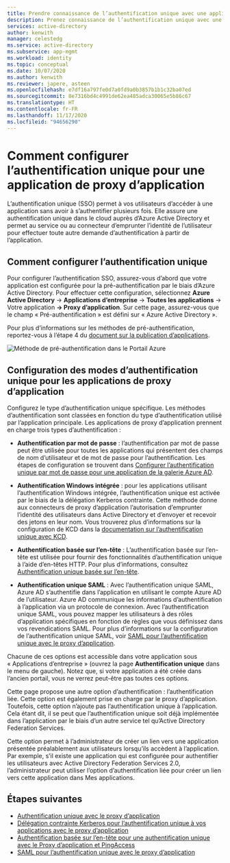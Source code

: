 ```yaml
---
title: Prendre connaissance de l’authentification unique avec une application locale à l’aide du proxy d’application
description: Prenez connaissance de l’authentification unique avec une application locale utilisant le proxy d’application.
services: active-directory
author: kenwith
manager: celestedg
ms.service: active-directory
ms.subservice: app-mgmt
ms.workload: identity
ms.topic: conceptual
ms.date: 10/07/2020
ms.author: kenwith
ms.reviewer: japere, asteen
ms.openlocfilehash: e7df16a797fe0d7a0fd9a0b3857b1b1c32ba07ed
ms.sourcegitcommit: 8e7316bd4c4991de62ea485adca30065e5b86c67
ms.translationtype: HT
ms.contentlocale: fr-FR
ms.lasthandoff: 11/17/2020
ms.locfileid: "94656290"
---
```

# <a name="how-to-configure-single-sign-on-to-an-application-proxy-application"></a>Comment configurer l’authentification unique pour une application de proxy d’application

L’authentification unique (SSO) permet à vos utilisateurs d’accéder à une application sans avoir à s’authentifier plusieurs fois. Elle assure une authentification unique dans le cloud auprès d’Azure Active Directory et permet au service ou au connecteur d’emprunter l’identité de l’utilisateur pour effectuer toute autre demande d’authentification à partir de l’application.

## <a name="how-to-configure-single-sign-on"></a>Comment configurer l’authentification unique
Pour configurer l’authentification SSO, assurez-vous d’abord que votre application est configurée pour la pré-authentification par le biais d’Azure Active Directory. Pour effectuer cette configuration, sélectionnez **Azure Active Directory** -&gt; **Applications d’entreprise** -&gt; **Toutes les applications** -&gt; Votre application **-&gt; Proxy d’application**. Sur cette page, assurez-vous que le champ « Pré-authentification » est défini sur « Azure Active Directory ». 

Pour plus d’informations sur les méthodes de pré-authentification, reportez-vous à l’étape 4 du [document sur la publication d’applications](application-proxy-add-on-premises-application.md).

   ![Méthode de pré-authentification dans le Portail Azure](./media/application-proxy-config-sso-how-to/app-proxy.png)

## <a name="configuring-single-sign-on-modes-for-application-proxy-applications"></a>Configuration des modes d’authentification unique pour les applications de proxy d’application
Configurez le type d’authentification unique spécifique. Les méthodes d’authentification sont classées en fonction du type d’authentification utilisé par l’application principale. Les applications de proxy d’application prennent en charge trois types d’authentification :

-   **Authentification par mot de passe** : l’authentification par mot de passe peut être utilisée pour toutes les applications qui présentent des champs de nom d’utilisateur et de mot de passe pour l’authentification. Les étapes de configuration se trouvent dans [Configurer l’authentification unique par mot de passe pour une application de la galerie Azure AD](configure-password-single-sign-on-non-gallery-applications.md).

-   **Authentification Windows intégrée** : pour les applications utilisant l’authentification Windows intégrée, l’authentification unique est activée par le biais de la délégation Kerberos contrainte. Cette méthode donne aux connecteurs de proxy d’application l’autorisation d’emprunter l’identité des utilisateurs dans Active Directory et d’envoyer et recevoir des jetons en leur nom. Vous trouverez plus d’informations sur la configuration de KCD dans la [documentation sur l’authentification unique avec KCD](application-proxy-configure-single-sign-on-with-kcd.md).

-   **Authentification basée sur l’en-tête** : L’authentification basée sur l’en-tête est utilisée pour fournir des fonctionnalités d’authentification unique à l’aide d’en-têtes HTTP. Pour plus d’informations, consultez [Authentification unique basée sur l’en-tête](application-proxy-configure-single-sign-on-with-headers.md).

-   **Authentification unique SAML** : Avec l’authentification unique SAML, Azure AD s’authentifie dans l’application en utilisant le compte Azure AD de l’utilisateur. Azure AD communique les informations d’authentification à l’application via un protocole de connexion. Avec l’authentification unique SAML, vous pouvez mapper les utilisateurs à des rôles d’application spécifiques en fonction de règles que vous définissez dans vos revendications SAML. Pour plus d’informations sur la configuration de l’authentification unique SAML, voir [SAML pour l’authentification unique avec le proxy d’application](application-proxy-configure-single-sign-on-on-premises-apps.md).

Chacune de ces options est accessible dans votre application sous « Applications d’entreprise » (ouvrez la page **Authentification unique** dans le menu de gauche). Notez que, si votre application a été créée dans l’ancien portail, vous ne verrez peut-être pas toutes ces options.

Cette page propose une autre option d’authentification : l’authentification liée. Cette option est également prise en charge par le proxy d’application. Toutefois, cette option n’ajoute pas l’authentification unique à l’application. Cela étant dit, il se peut que l’authentification unique soit déjà implémentée dans l’application par le biais d’un autre service tel qu’Active Directory Federation Services. 

Cette option permet à l’administrateur de créer un lien vers une application présentée préalablement aux utilisateurs lorsqu’ils accèdent à l’application. Par exemple, s’il existe une application qui est configurée pour authentifier les utilisateurs avec Active Directory Federation Services 2.0, l’administrateur peut utiliser l’option d’authentification liée pour créer un lien vers cette application dans Mes applications.

## <a name="next-steps"></a>Étapes suivantes
- [Authentification unique avec le proxy d’application](application-proxy-configure-single-sign-on-password-vaulting.md)
- [Délégation contrainte Kerberos pour l’authentification unique à vos applications avec le proxy d’application](application-proxy-configure-single-sign-on-with-kcd.md)
- [Authentification basée sur l’en-tête pour une authentification unique avec le Proxy d’application et PingAccess](application-proxy-configure-single-sign-on-with-headers.md) 
- [SAML pour l’authentification unique avec le proxy d’application](application-proxy-configure-single-sign-on-on-premises-apps.md)
